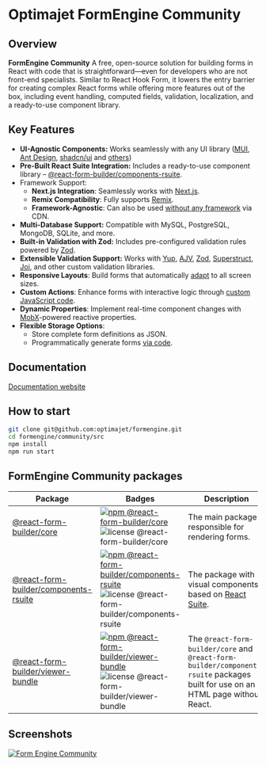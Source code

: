 # Optimajet FormEngine Community

## Overview

**FormEngine Community**
A free,
open-source solution for building forms in React with code that is straightforward—even for developers who are not front-end specialists.
Similar to React Hook Form, it lowers the entry barrier for creating complex React forms while offering more features out of the box,
including event handling, computed fields, validation, localization, and a ready-to-use component library.

## Key Features

- **UI-Agnostic Components:** Works seamlessly with any UI
  library ([MUI](https://mui.com/), [Ant Design](https://ant.design/), [shadcn/ui](https://ui.shadcn.com/)
  and [others](https://formengine.io/documentation/custom-components))
- **Pre-Built React Suite Integration:** Includes a ready-to-use component
  library – [@react-form-builder/components-rsuite](https://www.npmjs.com/package/@react-form-builder/components-rsuite).
- Framework Support:
  - **Next.js Integration**: Seamlessly works with [Next.js](https://formengine.io/documentation/usage-with-nextjs).
  - **Remix Compatibility**: Fully supports [Remix](https://formengine.io/documentation/usage-with-remix).
  - **Framework-Agnostic**: Can also be used [without any framework](https://formengine.io/documentation/installation#cdn) via CDN.
- **Multi-Database Support:** Compatible with MySQL, PostgreSQL, MongoDB, SQLite, and more.
- **Built-in Validation with Zod:** Includes pre-configured validation rules powered by [Zod](https://github.com/colinhacks/zod).
- **Extensible Validation Support:** Works
  with [Yup](https://github.com/jquense/yup), [AJV](https://github.com/ajv-validator/ajv), [Zod](https://github.com/colinhacks/zod),
  [Superstruct](https://github.com/ianstormtaylor/superstruct),
  [Joi](https://github.com/hapijs/joi), and other custom validation libraries.
- **Responsive Layouts**: Build forms that automatically [adapt](https://formengine.io/documentation/adaptive-layout) to all screen sizes.
- **Custom Actions**: Enhance forms with interactive logic through [custom JavaScript code](https://formengine.io/documentation/actions).
- **Dynamic Properties**: Implement real-time component changes with [MobX](https://github.com/mobxjs/mobx)-powered reactive properties.
- **Flexible Storage Options**:
  - Store complete form definitions as JSON.
  - Programmatically generate forms [via code](https://formengine.io/documentation/building-forms-via-code).

## Documentation

[Documentation website](https://formengine.io/documentation)

## How to start

```bash
git clone git@github.com:optimajet/formengine.git
cd formengine/community/src
npm install
npm run start
```

## FormEngine Community packages

<table>
  <thead>
  <tr>
    <th>Package</th>
    <th>Badges</th>
    <th>Description</th>
  </tr>
  </thead>
  <tbody>
  <tr>
    <td>
      <a href="https://www.npmjs.com/package/@react-form-builder/core">@react-form-builder/core</a>
    </td>
    <td>
      <a href="https://www.npmjs.com/package/@react-form-builder/core">
        <img alt="npm @react-form-builder/core" src="https://img.shields.io/npm/v/@react-form-builder/core"></a>
      <img alt="license @react-form-builder/core" src="https://img.shields.io/npm/l/@react-form-builder/core">
    </td>
    <td>The main package responsible for rendering forms.</td>
  </tr>
  <tr>
    <td>
      <a href="https://www.npmjs.com/package/@react-form-builder/components-rsuite">@react-form-builder/components-rsuite</a>
    </td>
    <td>
      <a href="https://www.npmjs.com/package/@react-form-builder/components-rsuite">
        <img alt="npm @react-form-builder/components-rsuite" src="https://img.shields.io/npm/v/@react-form-builder/components-rsuite"></a>
      <img alt="license @react-form-builder/components-rsuite" src="https://img.shields.io/npm/l/@react-form-builder/components-rsuite">
    </td>
    <td>The package with visual components based on <a href="https://rsuitejs.com/">React Suite</a>.</td>
  </tr>
  <tr>
    <td>
      <a href="https://www.npmjs.com/package/@react-form-builder/viewer-bundle">@react-form-builder/viewer-bundle</a>
    </td>
    <td>
      <a href="https://www.npmjs.com/package/@react-form-builder/viewer-bundle">
        <img alt="npm @react-form-builder/viewer-bundle" src="https://img.shields.io/npm/v/@react-form-builder/viewer-bundle"></a>
      <img alt="license @react-form-builder/viewer-bundle" src="https://img.shields.io/npm/l/@react-form-builder/viewer-bundle">
    </td>
    <td>The <code>@react-form-builder/core</code> and <code>@react-form-builder/components-rsuite</code> packages built for use on an HTML
      page without React.
    </td>
  </tr>
  </tbody>
</table>

## Screenshots

[![Form Engine Community](./../screenshots/viewer.png "Form Engine Community")](https://demo.formengine.io)
